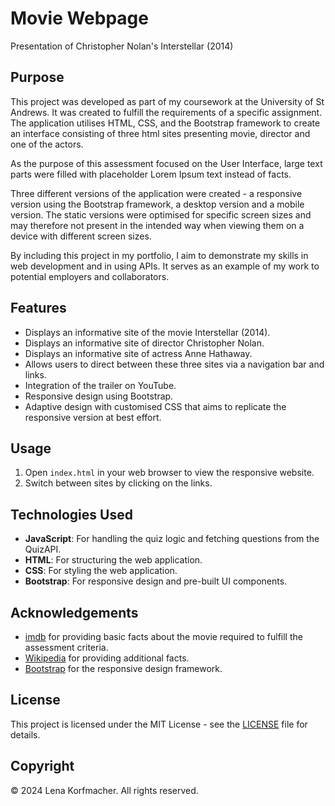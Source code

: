 # Movie Webpage

Presentation of Christopher Nolan's Interstellar (2014)

## Purpose

This project was developed as part of my coursework at the University of St Andrews. It was created to fulfill the requirements of a specific assignment. 
The application utilises HTML, CSS, and the Bootstrap framework to create an interface consisting of three html sites presenting movie, director and one of the actors.

As the purpose of this assessment focused on the User Interface, large text parts were filled with placeholder Lorem Ipsum text instead of facts.

Three different versions of the application were created - a responsive version using the Bootstrap framework, a desktop version and a mobile version. 
The static versions were optimised for specific screen sizes and may therefore not present in the intended way when viewing them on a device with different screen sizes.

By including this project in my portfolio, I aim to demonstrate my skills in web development and in using APIs. It serves as an example of my work to potential employers and collaborators.


## Features

- Displays an informative site of the movie Interstellar (2014).
- Displays an informative site of director Christopher Nolan.
- Displays an informative site of actress Anne Hathaway.
- Allows users to direct between these three sites via a navigation bar and links.
- Integration of the trailer on YouTube.
- Responsive design using Bootstrap.
- Adaptive design with customised CSS that aims to replicate the responsive version at best effort.

## Usage

1. Open `index.html` in your web browser to view the responsive website.
2. Switch between sites by clicking on the links.

## Technologies Used

- **JavaScript**: For handling the quiz logic and fetching questions from the QuizAPI.
- **HTML**: For structuring the web application.
- **CSS**: For styling the web application.
- **Bootstrap**: For responsive design and pre-built UI components.

## Acknowledgements

- [imdb](https://www.imdb.com/title/tt0816692/) for providing basic facts about the movie required to fulfill the assessment criteria.
- [Wikipedia](https://en.wikipedia.org/wiki/Anne_Hathaway) for providing additional facts.
- [Bootstrap](https://getbootstrap.com/) for the responsive design framework.

## License

This project is licensed under the MIT License - see the [LICENSE](LICENSE) file for details.

## Copyright

© 2024 Lena Korfmacher. All rights reserved.
